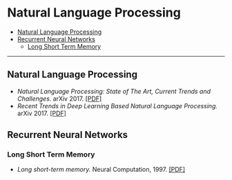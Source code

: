 # Natural Language Processing
  
- [Natural Language Processing](#natural-language-processing)
- [Recurrent Neural Networks](#recurrent-neural-networks) 
  + [Long Short Term Memory](#long-short-term-memory)

--- ---

## Natural Language Processing

- *Natural Language Processing: State of The Art, Current Trends and Challenges.* arXiv 2017. [[PDF]](https://arxiv.org/pdf/1708.05148.pdf)
- *Recent Trends in Deep Learning Based Natural Language Processing.* arXiv 2017. [[PDF]](https://arxiv.org/pdf/1708.02709.pdf)

## Recurrent Neural Networks

### Long Short Term Memory

- *Long short-term memory.* Neural Computation, 1997. [[PDF]](http://web.eecs.utk.edu/~itamar/courses/ECE-692/Bobby_paper1.pdf)
